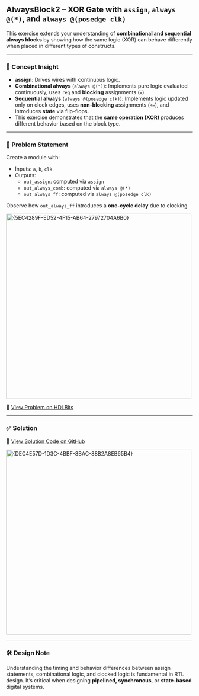 ## AlwaysBlock2 – XOR Gate with `assign`, `always @(*)`, and `always @(posedge clk)`

This exercise extends your understanding of **combinational and sequential always blocks** by showing how the same logic (XOR) can behave differently when placed in different types of constructs.

---

### 🧠 Concept Insight  
- **assign**: Drives wires with continuous logic.
- **Combinational always** (`always @(*)`): Implements pure logic evaluated continuously, uses `reg` and **blocking** assignments (`=`).
- **Sequential always** (`always @(posedge clk)`): Implements logic updated only on clock edges, uses **non-blocking** assignments (`<=`), and introduces **state** via flip-flops.
- This exercise demonstrates that the **same operation (XOR)** produces different behavior based on the block type.

---

### 📘 Problem Statement  
Create a module with:

- Inputs: `a`, `b`, `clk`
- Outputs:
  - `out_assign`: computed via `assign`
  - `out_always_comb`: computed via `always @(*)`
  - `out_always_ff`: computed via `always @(posedge clk)`

Observe how `out_always_ff` introduces a **one-cycle delay** due to clocking.

<img width="500" alt="{5EC4289F-ED52-4F15-AB64-27972704A6B0}" src="https://github.com/user-attachments/assets/4b69792d-6147-4a9f-b82b-c1f48cc5b67b" />

🔗 [View Problem on HDLBits](https://hdlbits.01xz.net/wiki/Alwaysblock2)

---

### ✅ Solution  
📄 [View Solution Code on GitHub](https://github.com/EswarAdithya011/HDLBits/blob/main/Problem%20Sets/2.%20Verilog%20Language/2.3%20Procedures/2.3.2%20AlwaysBlock2/AlwaysBlock2.v)

<img width="500" alt="{DEC4E57D-1D3C-4BBF-8BAC-88B2A8EB65B4}" src="https://github.com/user-attachments/assets/ad3a591a-ad3f-4e28-a73f-128eafe5da71" />

---

### 🛠 Design Note  
Understanding the timing and behavior differences between assign statements, combinational logic, and clocked logic is fundamental in RTL design. It’s critical when designing **pipelined, synchronous**, or **state-based** digital systems.
